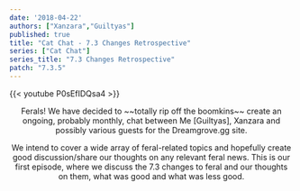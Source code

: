 ```yaml
---
date: '2018-04-22'
authors: ["Xanzara","Guiltyas"]
published: true
title: "Cat Chat - 7.3 Changes Retrospective"
series: ["Cat Chat"]
series_title: "7.3 Changes Retrospective"
patch: "7.3.5"
---
```



{{< youtube P0sEfIDQsa4 >}}


<center>
Ferals!
We have decided to ~~totally rip off the boomkins~~ create an ongoing, probably monthly, chat between Me [Guiltyas], Xanzara and possibly various guests for the Dreamgrove.gg site.

We intend to cover a wide array of feral-related topics and hopefully create good discussion/share our thoughts on any relevant feral news. This is our first episode, where we discuss the 7.3 changes to feral and our thoughts on them, what was good and what was less good.
</center>
